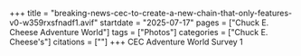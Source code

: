 +++
title = "breaking-news-cec-to-create-a-new-chain-that-only-features-v0-w359rxsfnadf1.avif"
startdate = "2025-07-17"
pages = ["Chuck E. Cheese Adventure World"]
tags = ["Photos"]
categories = ["Chuck E. Cheese's"]
citations = [""]
+++
CEC Adventure World Survey 1

